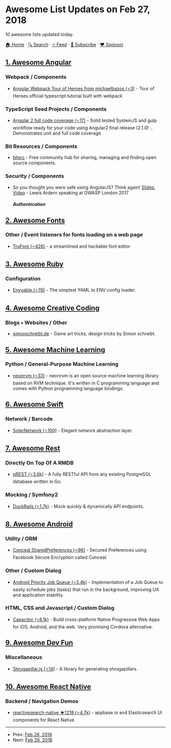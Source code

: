 # Awesome List Updates on Feb 27, 2018

10 awesome lists updated today.

[🏠 Home](/README.md) · [🔍 Search](https://www.trackawesomelist.com/search/) · [🔥 Feed](https://www.trackawesomelist.com/rss.xml) · [📮 Subscribe](https://trackawesomelist.us17.list-manage.com/subscribe?u=d2f0117aa829c83a63ec63c2f&id=36a103854c) · [❤️  Sponsor](https://github.com/sponsors/theowenyoung)



## [1. Awesome Angular](/content/PatrickJS/awesome-angular/README.md)

### Webpack / Components

*   [Angular Webpack Tour of Heroes from michaelbazos (⭐3)](https://github.com/michaelbazos/angular-starter) - Tour of Heroes official typescript tutorial built with webpack

### TypeScript Seed Projects / Components

*   [Angular 2 full code coverage (⭐17)](https://github.com/danday74/angular2-coverage) - Solid tested SystemJS and gulp workflow ready for your code using Angular2 final release (2.1.0) .. Demonstrates unit
    and full code coverage

### Bit Resources / Components

*   [bitsrc](https://bitsrc.io/) - Free community hub for sharing, managing and finding open source components.

### Security / Components

*   So you thought you were safe using AngularJS? Think again! [Slides](https://www.owasp.org/images/4/46/OWASPLondon20170727_AngularJS.pdf), [Video](https://www.youtube.com/watch?v=3vuLPzjc4RI) - Lewis Ardern speaking at OWASP London 2017
    ##### Authentication

## [2. Awesome Fonts](/content/brabadu/awesome-fonts/README.md)

### Other / Event listeners for fonts loading on a web page

*   [TruFont (⭐426)](https://github.com/trufont/trufont) - a streamlined and hackable font editor

## [3. Awesome Ruby](/content/markets/awesome-ruby/README.md)

### Configuration

*   [Envyable (⭐78)](https://github.com/philnash/envyable) - The simplest YAML to ENV config loader.

## [4. Awesome Creative Coding](/content/terkelg/awesome-creative-coding/README.md)

### Blogs • Websites / Other

*   [simonschreibt.de](https://simonschreibt.de/) - Game art tricks, design tricks by Simon schreibt.

## [5. Awesome Machine Learning](/content/josephmisiti/awesome-machine-learning/README.md)

### Python / General-Purpose Machine Learning

*   [neonrvm (⭐33)](https://github.com/siavashserver/neonrvm) - neonrvm is an open source machine learning library based on RVM technique. It's written in C programming language and comes with Python programming language bindings.

## [6. Awesome Swift](/content/matteocrippa/awesome-swift/README.md)

### Network / Barcode

*   [SolarNetwork (⭐100)](https://github.com/ThreeGayHub/SolarNetwork) - Elegant network abstraction layer.

## [7. Awesome Rest](/content/marmelab/awesome-rest/README.md)

### Directly On Top Of A RMDB

*   [pREST (⭐3.6k)](https://github.com/prest/prest) - A fully RESTful API from any existing PostgreSQL database written in Go.

### Mocking / Symfony2

*   [DuckRails (⭐1.7k)](https://github.com/iridakos/duckrails) - Mock quickly & dynamically API endpoints.

## [8. Awesome Android](/content/JStumpp/awesome-android/README.md)

### Utility / ORM

*   [Conceal SharedPreferences (⭐96)](https://github.com/afiqiqmal/SharedChamber) - Secured Preferences using Facebook Secure Encryption called Conceal.

### Other / Custom Dialog

*   [Android Priority Job Queue (⭐3.4k)](https://github.com/yigit/android-priority-jobqueue) - Implementation of a Job Queue to easily schedule jobs (tasks) that run in the background, improving UX and application stability.

### HTML, CSS and Javascript / Custom Dialog

*   [Capacitor (⭐8.1k)](https://github.com/ionic-team/capacitor) - Build cross-platform Native Progressive Web Apps for iOS, Android, and the web. Very promising Cordova alternative.

## [9. Awesome Dev Fun](/content/mislavcimpersak/awesome-dev-fun/README.md)

### Miscellaneous

*   [Shrugapillar.js (⭐14)](https://github.com/memeguild/shrugapillar) - A library for generating shrugapillars.

## [10. Awesome React Native](/content/jondot/awesome-react-native/README.md)

### Backend / Navigation Demos

*   [reactivesearch-native ★1218 (⭐4.7k)](https://github.com/appbaseio/reactivesearch/tree/dev/packages/native) - appbase.io and Elasticsearch UI components for React Native.

---

- Prev: [Feb 28, 2018](/content/2018/02/28/README.md)
- Next: [Feb 26, 2018](/content/2018/02/26/README.md)